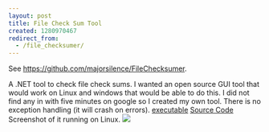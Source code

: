 ```yaml
---
layout: post
title: File Check Sum Tool
created: 1280970467
redirect_from:
  - /file_checksumer/
---
```

<p>See <a href="https://github.com/majorsilence/FileChecksumer">https://github.com/majorsilence/FileChecksumer</a>.</p>

<p>A .NET tool to check file check sums. I wanted an open source GUI tool that would work on Linux and windows that would be able to do this. I did not find any in with five minutes on google so I created my own tool. There is no exception handling (it will crash on errors). <a href="http://www.majorsilence.com/sites/default/files/FileChecksumer-bin.zip">executable</a> <a href="http://www.majorsilence.com/sites/default/files/FileChecksumer-src.zip">Source Code</a> Screenshot of it running on Linux. <img src="http://www.majorsilence.com/sites/default/files/Screenshot-FileCheckSumTool.png" /></p>
